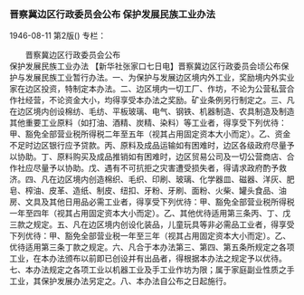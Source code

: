 ### 晋察冀边区行政委员会公布  保护发展民族工业办法

1946-08-11
第2版()
专栏：

　　晋察冀边区行政委员会公布            
    保护发展民族工业办法
    【新华社张家口七日电】晋察冀边区行政委员会顷公布保护与发展民族工业暂行办法。一、为保护与发展边区境内外工业，奖励境内外实业家在边区投资，特制定本办法。二、边区境内一切工厂、作坊，不论为公营私营合作社经营，不论资金大小，均得享受本办法之奖励。矿业条例另行制定之。三、凡在边区境内创设棉纺、毛纺、平板玻璃、电气、钢铁、机器制造、农具制造及制造其他重要工业原料（如打油、酒精、炭精、染料）等工业者，得享受下列优待：甲、豁免全部营业税所得税二年至五年（视其占用固定资本大小而定）。乙、资金不足时边区银行应予贷款。丙、原料及成品运输如有困难时，边区各级政府尽量予以协助。丁、原料购买及成品推销如有困难时，边区贸易公司及一切公营商店、合作社应尽量予以协助。戊、遇有不可抗拒之灾害遭受损失者，得请求政府酌予救济。四、凡在边区境内创造棉织、毛织、印刷、玻璃、化学器皿、磁器、洋灰、肥皂、榨油、皮革、造纸、制皮、纽扣、牙粉、牙刷、面粉、火柴、罐头食品、油房、文具及其他日用品必需工业者，得享受下列优待：甲、豁免全部营业税所得税一年至四年（视其占用固定资本大小而定）。乙、其他优待适用第三条丙、丁、戊三款之规定。五、凡在边区境内创设化装品，儿童玩具等非必需品工业者，得享受下列优待：甲、豁免全部营业税一年至三年（视其占用固定资本大小而定）。乙、优待适用第三条丁款之规定。六、凡合于本办法第三、第四、第五条所规定之各项工业，在本办法颁布以前即已创设并有出品者，得根据本办法之规定予以优待。七、本办法规定之各项工业以机器工业及手工业作坊为限；属于家庭副业性质之手工业，其保护发展办法另定之。八、本办法自公布之日起施行。
